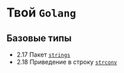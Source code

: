 # Твой `Golang`

## Базовые типы

- 2.17  Пакет [`strings`](https://pkg.go.dev/strings)
- 2.18 Приведение в строку [`strconv`](https://pkg.go.dev/strconv#FormatFloat)
